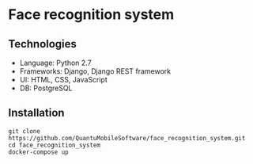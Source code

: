 # Face recognition system

## Technologies

* Language: Python 2.7
* Frameworks: Django, Django REST framework
* UI: HTML, CSS, JavaScript
* DB: PostgreSQL

## Installation

```
git clone https://github.com/QuantuMobileSoftware/face_recognition_system.git 
cd face_recognition_system
docker-compose up
```
